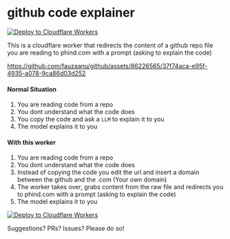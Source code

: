 # github code explainer

[![Deploy to Cloudflare Workers](https://deploy.workers.cloudflare.com/button)](https://deploy.workers.cloudflare.com/?url=https://github.com/fauzaanu/github)


This is a cloudflare worker that redirects the content of a github repo file you are reading to phind.com with a prompt (asking to explain the code)


https://github.com/fauzaanu/github/assets/86226565/37f74aca-e95f-4935-a078-9ca86d03d252



#### Normal Situation
1. You are reading code from a repo
2. You dont understand what the code does
3. You copy the code and ask a `LLM` to explain it to you
4. The model explains it to you


#### With this worker

1. You are reading code from a repo
2. You dont understand what the code does
3. Instead of copying the code you edit the url and insert a domain between the github and the .com (Your own domain)
4. The worker takes over, grabs content from the raw file and redirects you to phind.com with a prompt (asking to explain the code)
5. The model explains it to you

[![Deploy to Cloudflare Workers](https://deploy.workers.cloudflare.com/button)](https://deploy.workers.cloudflare.com/?url=https://github.com/fauzaanu/github)

Suggestions? PRs? Issues? Please do so!

